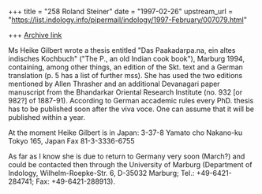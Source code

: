 +++
title = "258 Roland Steiner"
date = "1997-02-26"
upstream_url = "https://list.indology.info/pipermail/indology/1997-February/007079.html"

+++
[Archive link](https://list.indology.info/pipermail/indology/1997-February/007079.html)

Ms Heike Gilbert wrote a thesis entitled "Das Paakadarpa.na, ein 
altes indisches Kochbuch" ("The P., an old Indian cook book"), 
Marburg 1994, containing, among other things, an edition of the Skt. text 
and a German translation (p. 5 has a list of further mss). She has 
used the two editions mentioned by Allen Thrasher and an additional 
Devanagari paper manuscript from the Bhandarkar Oriental Research Institute 
(no. 932 [or 982?] of 1887-91). According to German accademic rules every 
PhD. thesis has to be published soon after the viva voce. One can assume 
that it will be published within a year.

At the moment Heike Gilbert is in Japan:
3-37-8 Yamato cho
Nakano-ku
Tokyo 165, Japan
Fax 81-3-3336-6755

As far as I know she is due to return to Germany very soon (March?) and 
could be contacted then through the University of Marburg (Department of 
Indology, Wilhelm-Roepke-Str. 6, D-35032 Marburg; Tel.: +49-6421-284741; 
Fax: +49-6421-288913).




